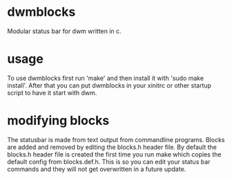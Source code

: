 # dwmblocks

Modular status bar for dwm written in c.

# usage

To use dwmblocks first run 'make' and then install it with 'sudo make install'.
After that you can put dwmblocks in your xinitrc or other startup script to have it start with dwm.

# modifying blocks

The statusbar is made from text output from commandline programs.
Blocks are added and removed by editing the blocks.h header file.
By default the blocks.h header file is created the first time you run make which copies the default config from blocks.def.h.
This is so you can edit your status bar commands and they will not get overwritten in a future update.
